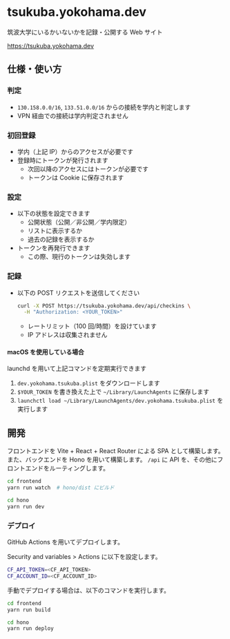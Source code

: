 # tsukuba.yokohama.dev

筑波大学にいるかいないかを記録・公開する Web サイト

<https://tsukuba.yokohama.dev>

## 仕様・使い方

### 判定
- `130.158.0.0/16`, `133.51.0.0/16` からの接続を学内と判定します
- VPN 経由での接続は学内判定されません

### 初回登録
- 学内（上記 IP）からのアクセスが必要です
- 登録時にトークンが発行されます
  - 次回以降のアクセスにはトークンが必要です
  - トークンは Cookie に保存されます

### 設定
- 以下の状態を設定できます
  - 公開状態（公開／非公開／学内限定）
  - リストに表示するか
  - 過去の記録を表示するか
- トークンを再発行できます
  - この際、現行のトークンは失効します

### 記録
- 以下の POST リクエストを送信してください
  ```bash
  curl -X POST https://tsukuba.yokohama.dev/api/checkins \
    -H "Authorization: <YOUR_TOKEN>"
  ```
  - レートリミット（100 回/時間）を設けています
  - IP アドレスは収集されません

#### macOS を使用している場合

launchd を用いて上記コマンドを定期実行できます

1. `dev.yokohama.tsukuba.plist` をダウンロードします
2. `$YOUR_TOKEN` を書き換えた上で `~/Library/LaunchAgents` に保存します
3. `launchctl load ~/Library/LaunchAgents/dev.yokohama.tsukuba.plist` を実行します

## 開発

フロントエンドを Vite + React + React Router による SPA として構築します。
また、バックエンドを Hono を用いて構築します。
`/api` に API を、その他にフロントエンドをルーティングします。

```bash
cd frontend
yarn run watch  # hono/dist にビルド

cd hono
yarn run dev
```

### デプロイ

GitHub Actions を用いてデプロイします。

Security and variables > Actions に以下を設定します。

```bash
CF_API_TOKEN=<CF_API_TOKEN>
CF_ACCOUNT_ID=<CF_ACCOUNT_ID>
```

手動でデプロイする場合は、以下のコマンドを実行します。

```bash
cd frontend
yarn run build

cd hono
yarn run deploy
```
